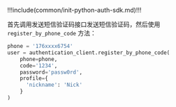 !!!include(common/init-python-auth-sdk.md)!!!

首先调用发送短信验证码接口发送短信验证码，然后使用 `register_by_phone_code` 方法：

```python
phone = '176xxxx6754'
user = authentication_client.register_by_phone_code(
    phone=phone,
    code='1234',
    password='passw0rd',
    profile={
      'nickname': 'Nick'
    }
)
```
